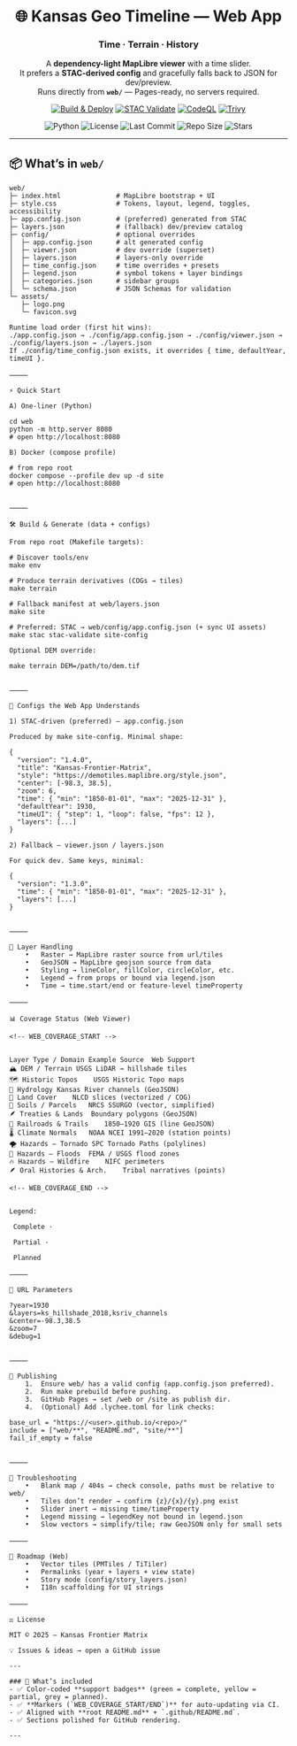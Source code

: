 
<div align="center">

# 🌐 Kansas Geo Timeline — Web App  
### **Time · Terrain · History**

A **dependency-light MapLibre viewer** with a time slider.  
It prefers a **STAC-derived config** and gracefully falls back to JSON for dev/preview.  
Runs directly from **`web/`** — Pages-ready, no servers required.

[![Build & Deploy](https://github.com/bartytime4life/Kansas-Frontier-Matrix/actions/workflows/site.yml/badge.svg)](https://github.com/bartytime4life/Kansas-Frontier-Matrix/actions/workflows/site.yml)
[![STAC Validate](https://github.com/bartytime4life/Kansas-Frontier-Matrix/actions/workflows/stac-badges.yml/badge.svg)](https://github.com/bartytime4life/Kansas-Frontier-Matrix/actions/workflows/stac-badges.yml)
[![CodeQL](https://github.com/bartytime4life/Kansas-Frontier-Matrix/actions/workflows/codeql.yml/badge.svg)](https://github.com/bartytime4life/Kansas-Frontier-Matrix/actions/workflows/codeql.yml)
[![Trivy](https://github.com/bartytime4life/Kansas-Frontier-Matrix/actions/workflows/trivy.yml/badge.svg)](https://github.com/bartytime4life/Kansas-Frontier-Matrix/actions/workflows/trivy.yml)

![Python](https://img.shields.io/badge/python-3.10%2B-blue.svg?logo=python)
![License](https://img.shields.io/github/license/bartytime4life/Kansas-Frontier-Matrix)
![Last Commit](https://img.shields.io/github/last-commit/bartytime4life/Kansas-Frontier-Matrix)
![Repo Size](https://img.shields.io/github/repo-size/bartytime4life/Kansas-Frontier-Matrix)
![Stars](https://img.shields.io/github/stars/bartytime4life/Kansas-Frontier-Matrix?style=social)

</div>

---

## 📦 What’s in `web/`

```text
web/
├─ index.html              # MapLibre bootstrap + UI
├─ style.css               # Tokens, layout, legend, toggles, accessibility
├─ app.config.json         # (preferred) generated from STAC
├─ layers.json             # (fallback) dev/preview catalog
├─ config/                 # optional overrides
│  ├─ app.config.json      # alt generated config
│  ├─ viewer.json          # dev override (superset)
│  ├─ layers.json          # layers-only override
│  ├─ time_config.json     # time overrides + presets
│  ├─ legend.json          # symbol tokens + layer bindings
│  ├─ categories.json      # sidebar groups
│  └─ schema.json          # JSON Schemas for validation
└─ assets/
   ├─ logo.png
   └─ favicon.svg

Runtime load order (first hit wins):
./app.config.json → ./config/app.config.json → ./config/viewer.json → ./config/layers.json → ./layers.json
If ./config/time_config.json exists, it overrides { time, defaultYear, timeUI }.

⸻

⚡ Quick Start

A) One-liner (Python)

cd web
python -m http.server 8080
# open http://localhost:8080

B) Docker (compose profile)

# from repo root
docker compose --profile dev up -d site
# open http://localhost:8080


⸻

🛠 Build & Generate (data + configs)

From repo root (Makefile targets):

# Discover tools/env
make env

# Produce terrain derivatives (COGs → tiles)
make terrain

# Fallback manifest at web/layers.json
make site

# Preferred: STAC → web/config/app.config.json (+ sync UI assets)
make stac stac-validate site-config

Optional DEM override:

make terrain DEM=/path/to/dem.tif


⸻

📑 Configs the Web App Understands

1) STAC-driven (preferred) — app.config.json

Produced by make site-config. Minimal shape:

{
  "version": "1.4.0",
  "title": "Kansas-Frontier-Matrix",
  "style": "https://demotiles.maplibre.org/style.json",
  "center": [-98.3, 38.5],
  "zoom": 6,
  "time": { "min": "1850-01-01", "max": "2025-12-31" },
  "defaultYear": 1930,
  "timeUI": { "step": 1, "loop": false, "fps": 12 },
  "layers": [...]
}

2) Fallback — viewer.json / layers.json

For quick dev. Same keys, minimal:

{
  "version": "1.3.0",
  "time": { "min": "1850-01-01", "max": "2025-12-31" },
  "layers": [...]
}


⸻

🧩 Layer Handling
	•	Raster → MapLibre raster source from url/tiles
	•	GeoJSON → MapLibre geojson source from data
	•	Styling → lineColor, fillColor, circleColor, etc.
	•	Legend → from props or bound via legend.json
	•	Time → time.start/end or feature-level timeProperty

⸻

📊 Coverage Status (Web Viewer)

<!-- WEB_COVERAGE_START -->


Layer Type / Domain	Example Source	Web Support
🏔 DEM / Terrain	USGS LiDAR → hillshade tiles	
🗺 Historic Topos	USGS Historic Topo maps	
🌊 Hydrology	Kansas River channels (GeoJSON)	
🌱 Land Cover	NLCD slices (vectorized / COG)	
🧭 Soils / Parcels	NRCS SSURGO (vector, simplified)	
🪶 Treaties & Lands	Boundary polygons (GeoJSON)	
🚂 Railroads & Trails	1850–1920 GIS (line GeoJSON)	
🌡 Climate Normals	NOAA NCEI 1991–2020 (station points)	
🌪 Hazards — Tornado	SPC Tornado Paths (polylines)	
🌊 Hazards — Floods	FEMA / USGS flood zones	
🔥 Hazards — Wildfire	NIFC perimeters	
🪶 Oral Histories & Arch.	Tribal narratives (points)	

<!-- WEB_COVERAGE_END -->


Legend:

 Complete ·

 Partial ·

 Planned

⸻

🔗 URL Parameters

?year=1930
&layers=ks_hillshade_2018,ksriv_channels
&center=-98.3,38.5
&zoom=7
&debug=1


⸻

🚀 Publishing
	1.	Ensure web/ has a valid config (app.config.json preferred).
	2.	Run make prebuild before pushing.
	3.	GitHub Pages → set /web or /site as publish dir.
	4.	(Optional) Add .lychee.toml for link checks:

base_url = "https://<user>.github.io/<repo>/"
include = ["web/**", "README.md", "site/**"]
fail_if_empty = false


⸻

🧯 Troubleshooting
	•	Blank map / 404s → check console, paths must be relative to web/
	•	Tiles don’t render → confirm {z}/{x}/{y}.png exist
	•	Slider inert → missing time/timeProperty
	•	Legend missing → legendKey not bound in legend.json
	•	Slow vectors → simplify/tile; raw GeoJSON only for small sets

⸻

🎯 Roadmap (Web)
	•	Vector tiles (PMTiles / TiTiler)
	•	Permalinks (year + layers + view state)
	•	Story mode (config/story_layers.json)
	•	I18n scaffolding for UI strings

⸻

⚖️ License

MIT © 2025 — Kansas Frontier Matrix

💡 Issues & ideas → open a GitHub issue

---

### 🔑 What’s included
- ✅ Color-coded **support badges** (green = complete, yellow = partial, grey = planned).  
- ✅ **Markers (`WEB_COVERAGE_START/END`)** for auto-updating via CI.  
- ✅ Aligned with **root README.md** + `.github/README.md`.  
- ✅ Sections polished for GitHub rendering.  

---
